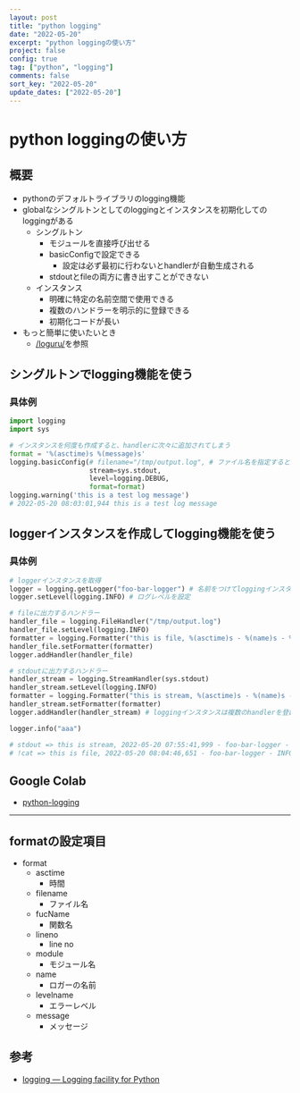 ```yaml
---
layout: post
title: "python logging"
date: "2022-05-20"
excerpt: "python loggingの使い方"
project: false
config: true
tag: ["python", "logging"]
comments: false
sort_key: "2022-05-20"
update_dates: ["2022-05-20"]
---
```


# python loggingの使い方

## 概要
 - pythonのデフォルトライブラリのlogging機能
 - globalなシングルトンとしてのloggingとインスタンスを初期化してのloggingがある
   - シングルトン
     - モジュールを直接呼び出せる
     - basicConfigで設定できる
       - 設定は必ず最初に行わないとhandlerが自動生成される
     - stdoutとfileの両方に書き出すことができない
   - インスタンス
     - 明確に特定の名前空間で使用できる
     - 複数のハンドラーを明示的に登録できる
     - 初期化コードが長い
 - もっと簡単に使いたいとき
   - [/loguru/](/loguru/)を参照

## シングルトンでlogging機能を使う

### 具体例

```python
import logging
import sys

# インスタンスを何度も作成すると、handlerに次々に追加されてしまう
format = '%(asctime)s %(message)s'
logging.basicConfig(# filename="/tmp/output.log", # ファイル名を指定するとstreamhandlerが無効になる
                    stream=sys.stdout,
                    level=logging.DEBUG,
                    format=format)
logging.warning('this is a test log message')
# 2022-05-20 08:03:01,944 this is a test log message
```

## loggerインスタンスを作成してlogging機能を使う

### 具体例

```python
# loggerインスタンスを取得
logger = logging.getLogger("foo-bar-logger") # 名前をつけてloggingインスタンスを取得
logger.setLevel(logging.INFO) # ログレベルを設定

# fileに出力するハンドラー
handler_file = logging.FileHandler("/tmp/output.log")
handler_file.setLevel(logging.INFO)
formatter = logging.Formatter("this is file, %(asctime)s - %(name)s - %(levelname)s - %(message)s")
handler_file.setFormatter(formatter)
logger.addHandler(handler_file) 

# stdoutに出力するハンドラー
handler_stream = logging.StreamHandler(sys.stdout)
handler_stream.setLevel(logging.INFO)
formatter = logging.Formatter("this is stream, %(asctime)s - %(name)s - %(levelname)s - %(message)s")
handler_stream.setFormatter(formatter)
logger.addHandler(handler_stream) # loggingインスタンスは複数のhandlerを登録できる

logger.info("aaa")

# stdout => this is stream, 2022-05-20 07:55:41,999 - foo-bar-logger - INFO - aaa
# !cat => this is file, 2022-05-20 08:04:46,651 - foo-bar-logger - INFO - aaa
```

## Google Colab
 - [python-logging](https://colab.research.google.com/drive/1IIJeZ1FtzPZOn4A6MiX2Wrb7mVcw2yQH?usp=sharing)

---

## formatの設定項目
 - format
   - asctime
     - 時間
   - filename
     - ファイル名
   - fucName
     - 関数名
   - lineno
     - line no
   - module
     - モジュール名
   - name
     - ロガーの名前
   - levelname
     - エラーレベル
   - message
     - メッセージ

## 参考
 - [logging — Logging facility for Python](https://docs.python.org/3/library/logging.html)
